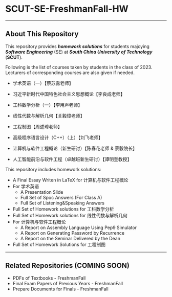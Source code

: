# SCUT-SE-FreshmanFall-HW

---

## About This Repository

This repository provides ***homework solutions*** for students majoying ***Software Engineering*** (SE) at ***South China University of Technology*** (**SCUT**).

Following is the list of courses taken by students in the class of 2023. Lecturers of corresponding courses are also given if needed.

- 学术英语（一）【蔡苏露老师】
- 习近平新时代中国特色社会主义思想概论【李良成老师】
- 工科数学分析（一）【李用声老师】
- 线性代数与解析几何【关毅璋老师】
- 工程制图【周述璋老师】

- 高级程序语言设计（C++）（上）【刘飞老师】
- 计算机与软件工程概论（新生研讨）【陈春花老师 & 蔡毅院长】
- 人工智能前沿与软件工程（卓越班新生研讨）【谭明奎教授】

This repository includes homework solutions: 

- A Final Essay Writen in LaTeX for 计算机与软件工程概论
- For 学术英语
    - A Presentation Slide
    - Full Set of Spoc Answers (For Class A)
    - Full Set of Listening&Speaking Answers
- Full Set of Homework solutions for 工科数学分析
- Full Set of Homework solutions for 线性代数与解析几何
- For 计算机与软件工程概论
    - A Report on Assembly Language Using Pep9 Simulator
    - A Report on Generating Password by Recurrence
    - A Report on the Seminar Delivered by the Dean
- Full Set of Homework Solutions for 工程制图

---

## Related Repositories (COMING SOON)

- PDFs of Textbooks - FreshmanFall
- Final Exam Papers of Previous Years - FreshmanFall
- Prepare Documents for Finals - FreshmanFall
